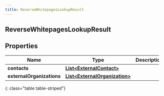 ```yaml
---
title: ReverseWhitepagesLookupResult
---
```


## ReverseWhitepagesLookupResult

## Properties

| Name                      | Type                                                                                 | Description | Notes      |
| ------------------------- | ------------------------------------------------------------------------------------ | ----------- | ---------- |
| **contacts**              | <!----><!---->[**List&lt;ExternalContact&gt;**](ExternalContact.md)<!---->           |             | [optional] |
| **externalOrganizations** | <!----><!---->[**List&lt;ExternalOrganization&gt;**](ExternalOrganization.md)<!----> |             | [optional] |

{: class="table table-striped"}
